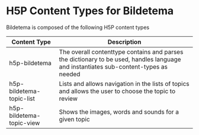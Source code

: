 # H5P Content Types for Bildetema

Bildetema is composed of the following H5P content types

| Content Type             | Description                                                                                                                          |
| ------------------------ | ------------------------------------------------------------------------------------------------------------------------------------ |
| h5p-bildetema            | The overall contenttype contains and parses the dictionary to be used, handles language and instantiates sub-content-types as needed |
| h5p-bildetema-topic-list | Lists and allows navigation in the lists of topics and allows the user to choose the topic to review                                 |
| h5p-bildetema-topic-view | Shows the images, words and sounds for a given topic                                                                                 |
